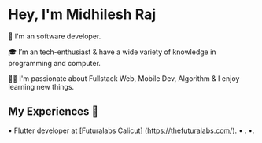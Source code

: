 # Hey, I'm Midhilesh Raj

💼 I'm an software developer.   

🎓 I’m an tech-enthusiast & have a wide variety of knowledge in programming and computer.

👨‍💻 I'm passionate about Fullstack Web, Mobile Dev, Algorithm  & I enjoy learning new things.


## My Experiences 🙌

• Flutter developer at [Futuralabs Calicut] (https://thefuturalabs.com/).
• .
•.

